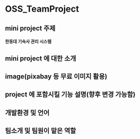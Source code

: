 # OSS_TeamProject 

## mini project 주제
#### 한동대 기숙사 관리 시스템

## mini project 에 대한 소개

## image(pixabay 등 무료 이미지 활용)

## project 에 포함시킬 기능 설명(향후 변경 가능함)

## 개발환경 및 언어

## 팀소개 및 팀원이 맡은 역할
